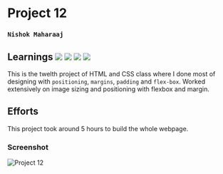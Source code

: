 # Project 12

### `Nishok Maharaaj`

## Learnings ![](https://img.shields.io/badge/Language-HTML-orange) ![](https://img.shields.io/badge/Language-CSS-green) ![](https://img.shields.io/badge/CSS-Position-yellow) ![](https://img.shields.io/badge/CSS-Flexbox-blue)

This is the twelth project of HTML and CSS class where I done most of designing with `positioning`, `margins`, `padding` and `flex-box`. Worked extensively on image sizing and positioning with flexbox and margin.

## Efforts

This project took around 5 hours to build the whole webpage.

### Screenshot

![Project 12](./output12.png)
